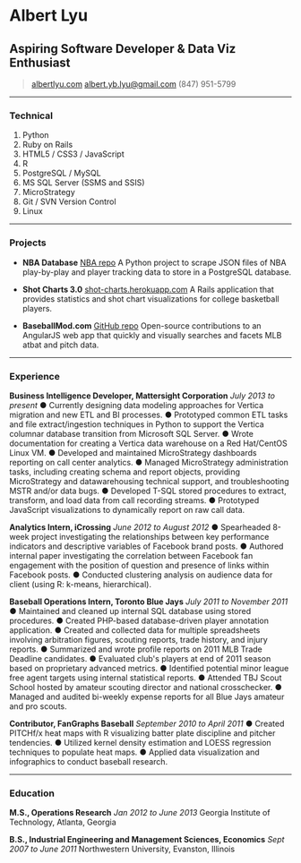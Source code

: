 # Albert Lyu
## Aspiring Software Developer & Data Viz Enthusiast

> [albertlyu.com](http://www.albertlyu.com)
> [albert.yb.lyu@gmail.com](mailto:albert.yb.lyu@gmail.com)
> (847) 951-5799

------

### Technical

1. Python
1. Ruby on Rails
1. HTML5 / CSS3 / JavaScript
1. R
1. PostgreSQL / MySQL
1. MS SQL Server (SSMS and SSIS)
1. MicroStrategy
1. Git / SVN Version Control
1. Linux

------

### Projects

* **NBA Database**
	<a href=https://github.com/albertlyu/nbadb class=not-printed>NBA repo</a>
	A Python project to scrape JSON files of NBA play-by-play and player tracking data to store in a PostgreSQL database.

* **Shot Charts 3.0**
	<a href=http://shot-charts.herokuapp.com/ class=not-printed>shot-charts.herokuapp.com</a>
	A Rails application that provides statistics and shot chart visualizations for college basketball players.

* **BaseballMod.com**
	<a href=https://github.com/albertlyu/pitchfx-site class=not-printed>GitHub repo</a>
	Open-source contributions to an AngularJS web app that quickly and visually searches and facets MLB atbat and pitch data.

------

### Experience

**Business Intelligence Developer, Mattersight Corporation** *July 2013 to present*
	● Currently designing data modeling approaches for Vertica migration and new ETL and BI processes.
	● Prototyped common ETL tasks and file extract/ingestion techniques in Python to support the Vertica columnar database transition from Microsoft SQL Server.
	● Wrote documentation for creating a Vertica data warehouse on a Red Hat/CentOS Linux VM.
	● Developed and maintained MicroStrategy dashboards reporting on call center analytics.
	● Managed MicroStrategy administration tasks, including creating schema and report objects, providing MicroStrategy and datawarehousing technical support, and troubleshooting MSTR and/or data bugs.
	● Developed T-SQL stored procedures to extract, transform, and load data from call recording streams.
	● Prototyped JavaScript visualizations to dynamically report on raw call data.

**Analytics Intern, iCrossing** *June 2012 to August 2012*
	● Spearheaded 8-week project investigating the relationships between key performance indicators and descriptive variables of Facebook brand posts.
	● Authored internal paper investigating the correlation between Facebook fan engagement with the position of question and presence of links within Facebook posts.
	● Conducted clustering analysis on audience data for client (using R: k-means, hierarchical).

**Baseball Operations Intern, Toronto Blue Jays** *July 2011 to November 2011*
	● Maintained and cleaned up internal SQL database using stored procedures.
	● Created PHP-based database-driven player annotation application.
	● Created and collected data for multiple spreadsheets involving arbitration figures, scouting reports, trade history, and injury reports.
	● Summarized and wrote profile reports on 2011 MLB Trade Deadline candidates.
	● Evaluated club's players at end of 2011 season based on proprietary advanced metrics.
	● Identified potential minor league free agent targets using internal statistical reports.
	● Attended TBJ Scout School hosted by amateur scouting director and national crosschecker.
	● Managed and audited bi-weekly expense reports for all Blue Jays amateur and pro scouts.

**Contributor, FanGraphs Baseball** *September 2010 to April 2011*
	● Created PITCHf/x heat maps with R visualizing batter plate discipline and pitcher tendencies.
	● Utilized kernel density estimation and LOESS regression techniques to populate heat maps.
	● Applied data visualization and infographics to conduct baseball research.

------

### Education

**M.S., Operations Research** *Jan 2012 to June 2013*
	Georgia Institute of Technology, Atlanta, Georgia

**B.S., Industrial Engineering and Management Sciences, Economics** *Sept 2007 to June 2011*
	Northwestern University, Evanston, Illinois
